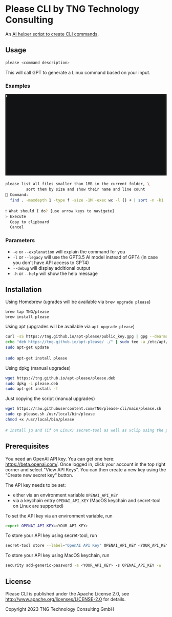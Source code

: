 # Please CLI by TNG Technology Consulting

An [AI helper script to create CLI commands](https://github.com/TNG/please-cli/).

## Usage

```bash
please <command description>
```
This will call GPT to generate a Linux command based on your input.

### Examples

![Demo](resources/demo.gif)

```bash
please list all files smaller than 1MB in the current folder, \
         sort them by size and show their name and line count
🔡 Command:
  find . -maxdepth 1 -type f -size -1M -exec wc -l {} + | sort -n -k1

❗ What should I do? [use arrow keys to navigate]
> Execute
  Copy to clipboard
  Cancel
```

### Parameters
- `-e` or `--explanation` will explain the command for you
- `-l` or `--legacy` will use the GPT3.5 AI model instead of GPT4 (in case you don't have API access to GPT4)
- `--debug` will display additional output
- `-h` or `--help` will show the help message

## Installation

Using Homebrew (ugrades will be available via `brew upgrade please`)

```
brew tap TNG/please
brew install please
```

Using apt (upgrades will be available via `apt upgrade please`)

```bash
curl -sS https://tng.github.io/apt-please/public_key.gpg | gpg --dearmor | sudo tee /etc/apt/trusted.gpg.d/please.gpg > /dev/null
echo "deb https://tng.github.io/apt-please/ ./" | sudo tee -a /etc/apt/sources.list
sudo apt-get update

sudo apt-get install please
```

Using dpkg (manual upgrades)

```bash
wget https://tng.github.io/apt-please/please.deb
sudo dpkg -i please.deb
sudo apt-get install -f
```

Just copying the script (manual upgrades)

```bash
wget https://raw.githubusercontent.com/TNG/please-cli/main/please.sh
sudo cp please.sh /usr/local/bin/please
chmod +x /usr/local/bin/please

# Install jq and (if on Linux) secret-tool as well as xclip using the package manager of your choice
```

## Prerequisites

You need an OpenAI API key. You can get one here: https://beta.openai.com/. Once logged in, click your account in 
the top right corner and select "View API Keys". You can then create a new key using the "Create new secret key" button.

The API key needs to be set:
- either via an environment variable `OPENAI_API_KEY`
- via a keychain entry `OPENAI_API_KEY` (MacOS keychain and secret-tool on Linux are supported)

To set the API key via an environment variable, run

```bash
export OPENAI_API_KEY=<YOUR_API_KEY>
```

To store your API key using secret-tool, run

```bash
secret-tool store --label="OpenAI API Key" OPENAI_API_KEY <YOUR_API_KEY>
```

To store your API key using MacOS keychain, run

```bash
security add-generic-password -a <YOUR_API_KEY> -s OPENAI_API_KEY -w
```

## License

Please CLI is published under the Apache License 2.0, see http://www.apache.org/licenses/LICENSE-2.0 for details.

Copyright 2023 TNG Technology Consulting GmbH
